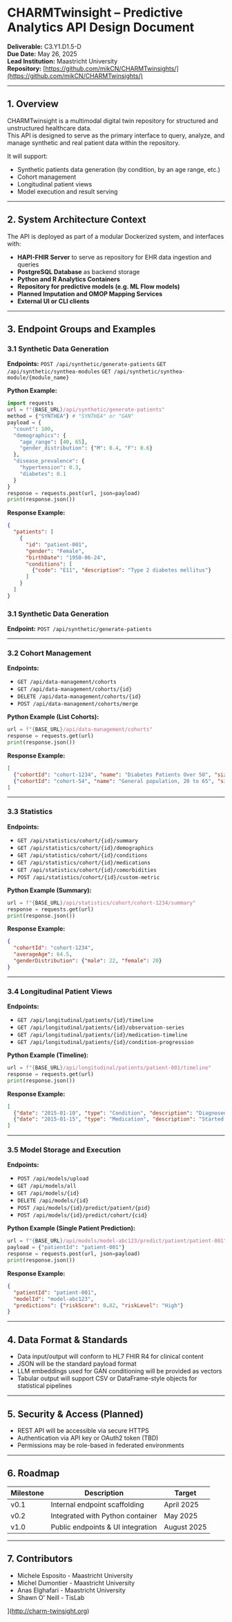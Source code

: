 # CHARMTwinsight – Predictive Analytics API Design Document

**Deliverable:** C3.Y1.D1.5-D  
**Due Date:** May 26, 2025  
**Lead Institution:** Maastricht University  
**Repository:** [https://github.com/mikCN/CHARMTwinsights/](https://github.com/mikCN/CHARMTwinsights/)

---

## 1. Overview

CHARMTwinsight is a multimodal digital twin repository for structured and unstructured healthcare data.  
This API is designed to serve as the primary interface to query, analyze, and manage synthetic and real patient data within the repository.

It will support:

- Synthetic patients data generation (by condition, by an age range, etc.)
- Cohort management
- Longitudinal patient views
- Model execution and result serving

---

## 2. System Architecture Context

The API is deployed as part of a modular Dockerized system, and interfaces with:

- **HAPI-FHIR Server** to serve as repository for EHR data ingestion and queries
- **PostgreSQL Database** as backend storage
- **Python and R Analytics Containers**
- **Repository for predictive models (e.g. ML Flow models)**
- **Planned Imputation and OMOP Mapping Services**
- **External UI or CLI clients**

---

## 3. Endpoint Groups and Examples

### 3.1 Synthetic Data Generation

**Endpoints:** 
`POST /api/synthetic/generate-patients`
`GET /api/synthetic/synthea-modules`
`GET /api/synthetic/synthea-module/{module_name}`


**Python Example:**

```python
import requests
url = f"{BASE_URL}/api/synthetic/generate-patients"
method = {"SYNTHEA"} # "SYNTHEA" or "GAN"
payload = {
  "count": 100,
  "demographics": {
    "age_range": [40, 65],
    "gender_distribution": {"M": 0.4, "F": 0.6}
  },
  "disease_prevalence": {
    "hypertension": 0.3,
    "diabetes": 0.1
  }
}
response = requests.post(url, json=payload)
print(response.json())
```

**Response Example:**

```json
{
  "patients": [
    {
      "id": "patient-001",
      "gender": "Female",
      "birthDate": "1950-06-24",
      "conditions": [
        {"code": "E11", "description": "Type 2 diabetes mellitus"}
      ]
    }
  ]
}
```

### 3.1 Synthetic Data Generation

**Endpoint:** `POST /api/synthetic/generate-patients`

---

### 3.2 Cohort Management

**Endpoints:**

- `GET /api/data-management/cohorts`
- `GET /api/data-management/cohorts/{id}`
- `DELETE /api/data-management/cohorts/{id}`
- `POST /api/data-management/cohorts/merge`

**Python Example (List Cohorts):**

```python
url = f"{BASE_URL}/api/data-management/cohorts"
response = requests.get(url)
print(response.json())
```

**Response Example:**

```json
[
  {"cohortId": "cohort-1234", "name": "Diabetes Patients Over 50", "size": 42},
  {"cohortId": "cohort-54", "name": "General population, 20 to 65", "size": 2000},
]
```

---

### 3.3 Statistics

**Endpoints:**

- `GET /api/statistics/cohort/{id}/summary`
- `GET /api/statistics/cohort/{id}/demographics`
- `GET /api/statistics/cohort/{id}/conditions`
- `GET /api/statistics/cohort/{id}/medications`
- `GET /api/statistics/cohort/{id}/comorbidities`
- `POST /api/statistics/cohort/{id}/custom-metric`

**Python Example (Summary):**

```python
url = f"{BASE_URL}/api/statistics/cohort/cohort-1234/summary"
response = requests.get(url)
print(response.json())
```

**Response Example:**

```json
{
  "cohortId": "cohort-1234",
  "averageAge": 64.5,
  "genderDistribution": {"male": 22, "female": 20}
}
```

---

### 3.4 Longitudinal Patient Views

**Endpoints:**

- `GET /api/longitudinal/patients/{id}/timeline`
- `GET /api/longitudinal/patients/{id}/observation-series`
- `GET /api/longitudinal/patients/{id}/medication-timeline`
- `GET /api/longitudinal/patients/{id}/condition-progression`

**Python Example (Timeline):**

```python
url = f"{BASE_URL}/api/longitudinal/patients/patient-001/timeline"
response = requests.get(url)
print(response.json())
```

**Response Example:**

```json
[
  {"date": "2015-01-10", "type": "Condition", "description": "Diagnosed with Type 2 diabetes"},
  {"date": "2015-01-15", "type": "Medication", "description": "Started Metformin"}
]
```

---

### 3.5 Model Storage and Execution

**Endpoints:**

- `POST /api/models/upload`
- `GET /api/models/all`
- `GET /api/models/{id}`
- `DELETE /api/models/{id}`
- `POST /api/models/{id}/predict/patient/{pid}`
- `POST /api/models/{id}/predict/cohort/{cid}`

**Python Example (Single Patient Prediction):**

```python
url = f"{BASE_URL}/api/models/model-abc123/predict/patient/patient-001"
payload = {"patientId": "patient-001"}
response = requests.post(url, json=payload)
print(response.json())
```

**Response Example:**

```json
{
  "patientId": "patient-001",
  "modelId": "model-abc123",
  "predictions": {"riskScore": 0.82, "riskLevel": "High"}
}
```

---

## 4. Data Format & Standards

- Data input/output will conform to HL7 FHIR R4 for clinical content
- JSON will be the standard payload format
- LLM embeddings used for GAN conditioning will be provided as vectors
- Tabular output will support CSV or DataFrame-style objects for statistical pipelines

---

## 5. Security & Access (Planned)

- REST API will be accessible via secure HTTPS
- Authentication via API key or OAuth2 token (TBD)
- Permissions may be role-based in federated environments

---

## 6. Roadmap

| Milestone | Description                       | Target      |
| --------- | --------------------------------- | ----------- |
| v0.1      | Internal endpoint scaffolding     | April 2025  |
| v0.2      | Integrated with Python container  | May 2025    |
| v1.0      | Public endpoints & UI integration | August 2025 |

---

## 7. Contributors
- Michele Esposito - Maastricht University
- Michel Dumontier - Maastricht University
- Anas Elghafari - Maastricht University
- Shawn O' Neill - TisLab

](http://charm-twinsight.org)
